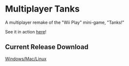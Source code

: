 # Multiplayer Tanks
A multiplayer remake of the "Wii Play" mini-game, "Tanks!"  

See it in action [here](https://imgur.com/a/ehhf8ZT)!  

## Current Release Download  
[Windows/Mac/Linux](https://github.com/hadley31/multiplayer-tanks/releases/download/v0.0.3-alpha/Multiplayer_Tanks_Demo_Soccer.zip)
